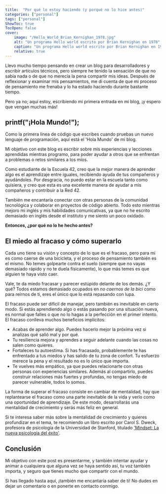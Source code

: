```yaml
---
title:  "Por qué lo estoy haciendo (y porqué no lo hice antes)"
categories: ["personal"]
tags: ["personal"]
ShowToc: true
TocOpen: false
cover:
    image: "/Hello_World_Brian_Kernighan_1978.jpg"
    alt: "Un programa Hello world escrito por Brian Kernighan en 1978"
    caption: "Un programa Hello world escrito por Brian Kernighan en 1978"
    relative: true 
---
```


Llevo mucho tiempo pensando en crear un blog para desarrolladores y escribir
artículos técnicos, pero siempre he tenido la sensación de que no sabía nada o
de que no merecía la pena compartir mis ideas. Después de reflexionar y
examinar mis pensamientos, me di cuenta de que mi proceso de pensamiento me
frenaba y lo ha estado haciendo durante bastante tiempo.

Pero ya no; aquí estoy, escribiendo mi primera entrada en mi blog, ¡y espero
que vengan muchas más!

## printf("¡Hola Mundo!");
Como la primera línea de código que escribes cuando pruebas un nuevo lenguaje
de programación, aquí está el 'Hola Mundo' de mi blog.

Mi objetivo con este blog es escribir sobre mis experiencias y lecciones
aprendidas mientras programo, para poder ayudar a otros que se enfrentan a
problemas o retos similares a los míos.

Como estudiante de la Escuela 42, creo que la mejor manera de aprender algo es
el aprendizaje entre iguales, recibiendo ayuda de tus compañeros y ayudándoles.
Por desgracia, no puedo estar en la escuela tanto como quisiera, y creo que
esta es una excelente manera de ayudar a mis compañeros y contribuir a la Red
42.

También me encantaría conectar con otras personas de la comunidad tecnológica y
colaborar en proyectos de código abierto. Todo esto mientras mejoro mi inglés y
mis habilidades comunicativas, ya que no he escrito demasiado en inglés desde
el instituto y me siento un poco oxidado.

**Entonces, ¿por qué no lo he hecho antes?**

## El miedo al fracaso y cómo superarlo 

Cada uno tiene su visión y concepto de lo que es el fracaso, pero para mí es
como caerse de una bicicleta, y el proceso de pensamiento también es el mismo.
No temes golpearte contra el suelo (siempre que no vayas demasiado rápido y no
te duela físicamente), lo que más temes es que alguien te haya visto caer.

Vale, te da miedo fracasar y parecer estúpido delante de los demás. ¿Y qué?
Todos estamos demasiado ocupados en *no caernos de la bici* como para reírnos
de ti, eres el único que lo está repasando con lupa.

El fracaso puede ser difícil de manejar, pero también es inevitable en cierto
modo. Si estás aprendiendo algo o estás pasando por una situación nueva, es
normal que falles o que no lo hagas a la perfección en el primer intento. El
fracaso conlleva muchos beneficios implícitos:

- Acabas de aprender algo. Puedes hacerlo mejor la próxima vez si analizas qué
  salió mal y por qué.
- Tu resiliencia mejora y aprendes a seguir adelante cuando las cosas no salen
  como quieres. 
- Fortaleces tu autoestima. Si has fracasado, probablemente te has enfrentado a
  tus miedos y has salido de tu zona de confort. Tu esfuerzo merece la pena y
  el resultado no es lo único que importa.
- Te vuelves más empático, ya que puedes relacionarte con otras personas con
  experiencias similares. Además al compartirlo, puedes construir relaciones
  más fuertes y profundas, no tengas miedo de parecer vulnerable, todos lo
  somos.

La forma de superar el fracaso consiste en cambiar de mentalidad, hay que
replantearse el fracaso como una parte inevitable de la vida y verlo como una
oportunidad de aprendizaje. De este modo, desarrollarás una mentalidad de
crecimiento y serás más feliz en general.

Si te interesa saber más sobre la mentalidad de crecimiento y quieres
profundizar en el tema, te recomiendo un libro escrito por Carol S. Dweck,
profesora de psicología de la Universidad de Stanford, titulado ['Mindset: La
nueva psicología del éxito'](https://www.google.com/search?sxsrf=APwXEdcK1-P0DMV1v0ejfTvYpAIWeun4Pw:1679917813067&si=AMnBZoG3cRyxvViEiVWeqgrn-CuWcnxp6_6_G7EH225wAKYHQoWMnatQiAo0vcw0MQQYiLz8EutZZSl9ndjCFC7IMK-QkSppudOvuoHoKgCUvdXYLGwiDUOOe_YGIcJC9yqynZFXv0vNHmtP9OqEhKHebm-OMh8PbncOdHnOnDllD4wmJFnEJfpmQl2_Ziu2vuLI8wOKsHVz8noR9tninCiikLgmND3BaAXk5Kyg05LlNnnKTjy5CX3V-nYOiSUw2Y6fqWFvrSPAFmJQtr3T_xEIzFHg5sVvdIjJv8R0CHhNs8ctCU_jEDyDfGhHaCzk4PJ_oIQbNiB2MnYpNUXCGxFmeDUvK70DSw%3D%3D&q=mindset+the+new+psychology+of+success&sa=X&ved=2ahUKEwjppf_Dhfz9AhU0kFwKHU5JACoQs9oBKAB6BAhQEAI&biw=958&bih=919&dpr=1#wptab=si:AMnBZoG3LdTOK9CLLaTEr5J1eNwTpkLw2JLlhIS-WjzLt9CWpvvCAxI09su8bje4y0XX6T6mPpJvHm0fTNcNLuQPuwuy9PrBKb21TchoUcu8As_bElOQYtzYuL_9Rv4ZIQur255ZQCi2TVvVyo6jGcBL0pVlAgzDYA%3D%3D).

## Conclusión 

Mi objetivo con este post es presentarme, y también intentar ayudar
y animar a cualquiera que alguna vez se haya sentido así, tu voz también
importa, y seguro que tienes mucho que compartir con el mundo.

Si has llegado hasta aquí, ¡también me encantaría saber de ti! No dudes en
dejar un comentario o en ponerte en contacto conmigo.
